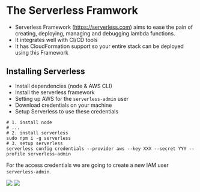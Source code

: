 # The Serverless Framwork

- Serverless Framework (https://serverless.com) aims to ease the pain of creating, deploying, managing and debugging lambda functions.
- It integrates well with CI/CD tools
- It has CloudFormation support so your entire stack can be deployed using this Framework

## Installing Serverless

- Install dependencies (node & AWS CLI)
- Install the serverless framework
- Setting up AWS for the `serverless-admin` user
- Download credentials on your machine
- Setup Serverless to use these credentials

```
# 1. install node
# ...
# 2. install serverless
sudo npm i -g serverless
# 3. setup serverless
serverless config credentials --provider aws --key XXX --secret YYY --profile serverless-admin
```

For the access credentials we are going to create a new IAM user `serverless-admin`.

![](2021-10-12-13-25-31.png)
![](2021-10-12-13-26-13.png)